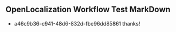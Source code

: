 ## OpenLocalization Workflow Test MarkDown
* a46c9b36-c941-48d6-832d-fbe96dd85861 thanks!

<!--HONumber=Aug16_HO3-->


